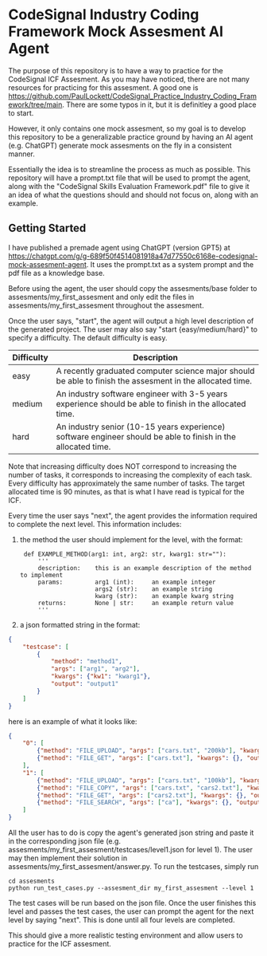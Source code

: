 # CodeSignal Industry Coding Framework Mock Assesment AI Agent

The purpose of this repository is to have a way to practice for the CodeSignal ICF Assesment. As you may have noticed, there are not many resources for practicing for this assesment. A good one is https://github.com/PaulLockett/CodeSignal_Practice_Industry_Coding_Framework/tree/main. There are some typos in it, but it is definitley a good place to start.

However, it only contains one mock assesment, so my goal is to develop this repository to be a generalizable practice ground by having an AI agent (e.g. ChatGPT) generate mock assesments on the fly in a consistent manner. 

Essentially the idea is to streamline the process as much as possible. This repository will have a prompt.txt file that will be used to prompt the agent, along with the "CodeSignal Skills Evaluation Framework.pdf" file to give it an idea of what the questions should and should not focus on, along with an example. 

## Getting Started

I have published a premade agent using ChatGPT (version GPT5) at https://chatgpt.com/g/g-689f50f4514081918a47d77550c6168e-codesignal-mock-assesment-agent.
It uses the prompt.txt as a system prompt and the pdf file as a knowledge base. 

Before using the agent, the user should copy the assesments/base folder to assesments/my_first_assesment and only edit the files in assesments/my_first_assesment throughout the assesment. 

Once the user says, "start", the agent will output a high level description of the generated project. The user may also say "start {easy/medium/hard}" to specify a difficulty. The default difficulty is easy. 

| Difficulty | Description |
|------------|-------------|
| easy       | A recently graduated computer science major should be able to finish the assesment in the allocated time. |
| medium     | An industry software engineer with 3-5 years experience should be able to finish in the allocated time. |
| hard       | An industry senior (10-15 years experience) software engineer should be able to finish in the allocated time. |

Note that increasing difficulty does NOT correspond to increasing the number of tasks, it corresponds to
increasing the complexity of each task. Every difficulty has approximately the same number of tasks. The target allocated time is 90 minutes, as that is what I have read is typical for the ICF.

Every time the user says "next", the agent provides the information required to complete
the next level. This information includes:

1. the method the user should implement for the level, with the format:

        def EXAMPLE_METHOD(arg1: int, arg2: str, kwarg1: str=""):
            '''
            description:    this is an example description of the method to implement
            params:         arg1 (int):     an example integer
                            args2 (str):    an example string
                            kwarg (str):    an example kwarg string
            returns:        None | str:     an example return value
            '''

2. a json formatted string in the format:

```json
{
    "testcase": [
        {
            "method": "method1", 
            "args": ["arg1", "arg2"], 
            "kwargs": {"kw1": "kwarg1"}, 
            "output": "output1"
        }
    ]
}
```

here is an example of what it looks like:

```json
{
    "0": [
        {"method": "FILE_UPLOAD", "args": ["cars.txt", "200kb"], "kwargs": {}, "output": null},
        {"method": "FILE_GET", "args": ["cars.txt"], "kwargs": {}, "output": 200}
    ],
    "1": [
        {"method": "FILE_UPLOAD", "args": ["cars.txt", "100kb"], "kwargs": {}, "output": null},
        {"method": "FILE_COPY", "args": ["cars.txt", "cars2.txt"], "kwargs": {}, "output": null},
        {"method": "FILE_GET", "args": ["cars2.txt"], "kwargs": {}, "output": 100},
        {"method": "FILE_SEARCH", "args": ["ca"], "kwargs": {}, "output": ["cars.txt", "cars2.txt"]}
    ]
}
```

All the user has to do is copy the agent's generated json string and paste it in the corresponding json file (e.g. assesments/my_first_assesment/testcases/level1.json for level 1). The user may then implement their solution in assesments/my_first_assesment/answer.py. To run the testcases, simply run

```shell
cd assesments
python run_test_cases.py --assesment_dir my_first_assesment --level 1
```

The test cases will be run based on the json file. Once the user finishes this level and passes the test cases, the user can prompt the agent for the next level by saying "next". This is done until all four levels are completed. 

This should give a more realistic testing environment and allow users to practice for the ICF assesment.

    